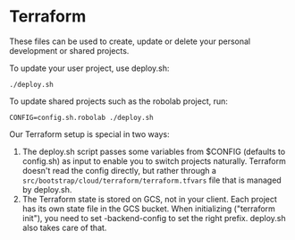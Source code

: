 # Terraform

These files can be used to create, update or delete your personal development
or shared projects.

To update your user project, use deploy.sh:

```shell
./deploy.sh
```

To update shared projects such as the robolab project, run:

```shell
CONFIG=config.sh.robolab ./deploy.sh
```

Our Terraform setup is special in two ways:
 1. The deploy.sh script passes some variables from $CONFIG (defaults to
    config.sh) as input to enable you to switch projects naturally. Terraform
    doesn't read the config directly, but rather through a
    `src/bootstrap/cloud/terraform/terraform.tfvars` file that is managed by
    deploy.sh.
 2. The Terraform state is stored on GCS, not in your client. Each project has
    its own state file in the GCS bucket. When initializing
    ("terraform init"), you need to set -backend-config to set the right prefix.
     deploy.sh also takes care of that.
